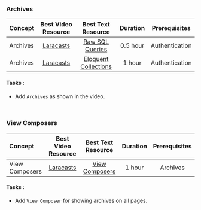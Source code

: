 ### Archives

Concept | Best Video Resource | Best Text Resource | Duration | Prerequisites
:-- | :--: | :--: | :--: | :--:
Archives | [Laracasts](https://laracasts.com/series/laravel-from-scratch-2017/episodes/20) | [Raw SQL Queries](https://laravel.com/docs/5.4/database#running-queries) | 0.5 hour | Authentication
Archives | [Laracasts](https://laracasts.com/series/laravel-from-scratch-2017/episodes/20) | [Eloquent Collections](https://laravel.com/docs/5.4/eloquent-collections) | 1 hour | Authentication

#### Tasks :
- Add `Archives` as shown in the video.

<br>

### View Composers

Concept | Best Video Resource | Best Text Resource | Duration | Prerequisites
:-- | :--: | :--: | :--: | :--:
View Composers | [Laracasts](https://laracasts.com/series/laravel-from-scratch-2017/episodes/21) | [View Composers](https://laravel.com/docs/5.4/views#view-composers) | 1 hour | Archives

#### Tasks :
- Add `View Composer` for showing archives on all pages.
